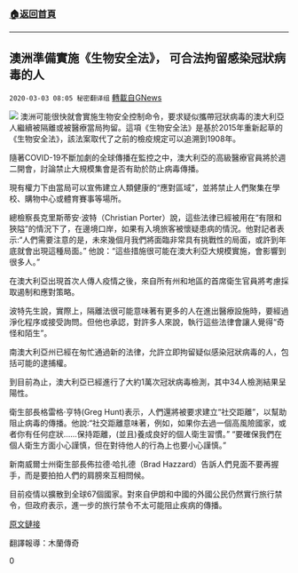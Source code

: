 ###  [:house:返回首頁](https://github.com/ourhimalayas/txt)
---

## 澳洲準備實施《生物安全法》， 可合法拘留感染冠狀病毒的人
`2020-03-03 08:05 秘密翻译组` [轉載自GNews](https://gnews.org/zh-hant/130268/)

![](https://s3-ap-northeast-1.amazonaws.com/news.guo.offload.media/wp-content/uploads/2020/03/03080447/565873C5-009E-4861-928D-F9364B69A50A.jpeg)
澳洲可能很快就會實施生物安全控制命令，要求疑似攜帶冠狀病毒的澳大利亞人繼續被隔離或被醫療當局拘留。這項《生物安全法》是基於2015年重新起草的《生物安全法》，該法案取代了之前的檢疫規定可以追溯到1908年。

隨著COVID-19不斷加劇的全球傳播在監控之中，澳大利亞的高級醫療官員將於週二開會，討論禁止大規模集會是否有助於防止病毒傳播。

現有權力下由當局可以宣佈建立人類健康的“應對區域”，並將禁止人們聚集在學校、購物中心或體育賽事等場所。

總檢察長克里斯蒂安·波特（Christian Porter）說，這些法律已經被用在“有限和狹隘”的情況下了，在邊境口岸，如果有入境旅客被懷疑患病的情況。他對記者表示:“人們需要注意的是，未來幾個月我們將面臨非常具有挑戰性的局面，或許到年底就會出現這種局面。” 他說：“這些措施很可能在澳大利亞大規模實施，會影響到很多人。”

在澳大利亞出現首次人傳人疫情之後，來自所有州和地區的首席衛生官員將考慮採取遏制和應對策略。

波特先生說，實際上，隔離法很可能意味著有更多的人在進出醫療設施時，要經過淨化程序或接受詢問。但他也承認，對許多人來說，執行這些法律會讓人覺得“奇怪和陌生”。

南澳大利亞州已經在匆忙通過新的法律，允許立即拘留疑似感染冠狀病毒的人，包括可能的逮捕權。

到目前為止，澳大利亞已經進行了大約1萬次冠狀病毒檢測，其中34人檢測結果呈陽性。

衛生部長格雷格·亨特(Greg Hunt)表示，人們還將被要求建立“社交距離”，以幫助阻止病毒的傳播。他說:“社交距離意味著，例如，如果你去過一個高風險國家，或者你有任何症狀……保持距離，(並且)養成良好的個人衛生習慣。” “要確保我們在個人衛生方面小心謹慎，但在對待他人的行為上也要小心謹慎。”

新南威爾士州衛生部長佈拉德·哈扎德（Brad Hazzard）告訴人們見面不要再握手，而是要拍拍人們的肩膀來互相問候。

目前疫情以擴散到全球67個國家。對來自伊朗和中國的外國公民仍然實行旅行禁令，但政府表示，進一步的旅行禁令不太可能阻止疾病的傳播。

[原文鏈接](http://www.sbs.com.au/news/suspected-australian-coronavirus-carriers-could-be-detained-under-strict-biosecurity-laws)

翻譯報導：木蘭傳奇

0
